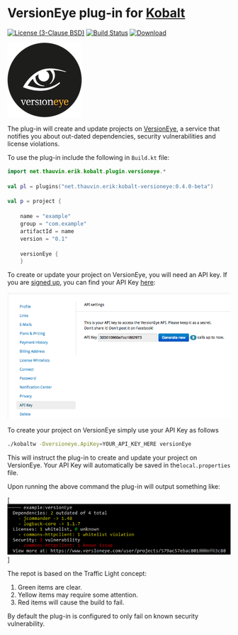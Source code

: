 # VersionEye plug-in for [Kobalt](http://beust.com/kobalt/home/index.html)

[![License (3-Clause BSD)](https://img.shields.io/badge/license-BSD%203--Clause-blue.svg?style=flat-square)](http://opensource.org/licenses/BSD-3-Clause) [![Build Status](https://travis-ci.org/ethauvin/kobalt-versioneye.svg?branch=master)](https://travis-ci.org/ethauvin/kobalt-versioneye) [![Download](https://api.bintray.com/packages/ethauvin/maven/kobalt-versioneye/images/download.svg) ](https://bintray.com/ethauvin/maven/kobalt-versioneye/_latestVersion)

[![VersionEye Logo](src/site/images/VersionEyeLogo.png)](https://www.versioneye.com)

The plug-in will create and update projects on [VersionEye](https://www.versioneye.com/), a service that notifies you about out-dated dependencies, security vulnerabilities and license violations.

To use the plug-in include the following in `Build.kt` file:

```kotlin
import net.thauvin.erik.kobalt.plugin.versioneye.*

val pl = plugins("net.thauvin.erik:kobalt-versioneye:0.4.0-beta")

val p = project {

    name = "example"
    group = "com.example"
    artifactId = name
    version = "0.1"
    
    versionEye {
    }
```
To create or update your project on VersionEye, you will need an API key. If you are [signed up](https://www.versioneye.com/signup), you can find your API Key [here](https://www.versioneye.com/settings/api):

[![VersionEye API Key](src/site/images/VersionEyeApiKey.png)](https://www.versioneye.com/settings/api)

To create your project on VersionEye simply use your API Key as follows

```bash
./kobaltw -Dversioneye.ApiKey=YOUR_API_KEY_HERE versionEye
```

This will instruct the plug-in to create and update your project on VersionEye. Your API Key will automatically be saved in the`local.properties` file.

Upon running the above command the plug-in will output something like:

[![Example Report](src/site/images/ExampleReport.png)]

The repot is based on the Traffic Light concept:

1. Green items are clear.
2. Yellow items may require some attention.
3. Red items will cause the build to fail.

By default the plug-in is configured to only fail on known security vulnerability.

